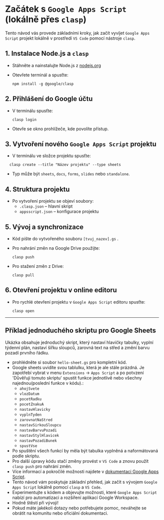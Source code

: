 # Začátek s `Google Apps Script` (lokálně přes `clasp`)

Tento návod vás provede základními kroky, jak začít vyvíjet `Google Apps Script` projekt lokálně v prostředí `VS Code` pomocí nástroje `clasp`.

## 1. Instalace Node.js a `clasp`

- Stáhněte a nainstalujte Node.js z [nodejs.org](https://nodejs.org/)
- Otevřete terminál a spusťte:

  ```cli
  npm install -g @google/clasp
  ```

## 2. Přihlášení do Google účtu

- V terminálu spusťte:

  ```cli
  clasp login
  ```

- Otevře se okno prohlížeče, kde povolíte přístup.

## 3. Vytvoření nového `Google Apps Script` projektu

- V terminálu ve složce projektu spusťte:

```cli
  clasp create --title "Název projektu" --type sheets
  ```

- Typ může být `sheets`, `docs`, `forms`, `slides` nebo `standalone`.

## 4. Struktura projektu

- Po vytvoření projektu se objeví soubory:
  - `.clasp.json` – hlavní skript
  - `appsscript.json` – konfigurace projektu

## 5. Vývoj a synchronizace

- Kód pište do vytvořeného souboru `[tvuj_nazev].gs` .
- Pro nahrání změn na Google Drive použijte:

  ```cli
  clasp push
  ```

- Pro stažení změn z Drive:

  ```cli
  clasp pull
  ```

## 6. Otevření projektu v online editoru

- Pro rychlé otevření projektu v `Google Apps Script` editoru spusťte:

  ```cli
  clasp open
  ```

---

## Příklad jednoduchého skriptu pro Google Sheets

Ukázka obsahuje jednoduchý skript, který nastaví hlavičky tabulky, vyplní týdenní plán, nastaví šířku sloupců, zarovná text na střed a změní barvu pozadí prvního řádku.

- prohlédněte si soubor `hello-sheet.gs` pro kompletní kód.
- Google sheets uvidíte svou tablulku, která je ale stále prázdná. Je zapotřebí vybrat v menu `Extensions` -> `Apps Script` a po potvzení 'Důvěřuji tomuto skriptu' spustit funkce jednotlivě nebo všechny najednou(poslední funkce v kódu).:
  - `ahojSvete`
  - `vlozDatum`
  - `pocetRadku`
  - `pocetZnakuA`
  - `nastavHlavicky`
  - `vyplnTyden`
  - `zarovnatNaStred`
  - `nastavSirkouSloupcu`
  - `nastavBarvuPozadi`
  - `nastavStylHlavicek`
  - `nastavPozadiBunek`
  - `spustVse`
- Po spuštění všech funkcí by měla být tabulka vyplněná a naformátovaná podle skriptu.
- Pro další úpravy kódu stačí změny provést v `VS Code` a znovu použít `clasp push` pro nahrání změn.
- Více informací a pokročilé možnosti najdete v [dokumentaci Google Apps Script](https://developers.google.com/apps-script).
- Tento návod vám poskytuje základní přehled, jak začít s vývojem `Google Apps Script` lokálně pomocí `clasp` a `VS Code`.
- Experimentujte s kódem a objevujte možnosti, které `Google Apps Script` nabízí pro automatizaci a rozšíření aplikací Google Workspace.
- Hodně štěstí při vývoji!
- Pokud máte jakékoli dotazy nebo potřebujete pomoc, neváhejte se obrátit na komunitu nebo oficiální dokumentaci.
